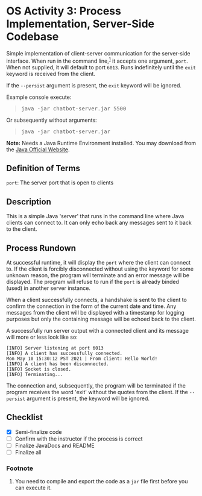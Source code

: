 OS Activity 3: Process Implementation, Server-Side Codebase
=========================
Simple implementation of client-server communication for the server-side interface. When run in the command line,<sup>[1](#fn-jarfile)</sup> it accepts one argument, `port`. When not supplied, it will default to port `6013`. Runs indefinitely until the `exit` keyword is received from the client.

If the `--persist` argument is present, the `exit` keyword will be ignored.

Example console execute: 

<blockquote>
<pre>
java -jar chatbot-server.jar 5500
</pre>
</blockquote>

Or subsequently without arguments: 

<blockquote>
<pre>
java -jar chatbot-server.jar
</pre>
</blockquote>

**Note:** Needs a Java Runtime Environment installed. You may download from the [Java Official Website](https://www.java.com/en/download/).

## Definition of Terms
`port`: The server port that is open to clients

## Description
This is a simple Java 'server' that runs in the command line where Java clients can connect to. It can only echo back any messages sent to it back to the client.

## Process Rundown
At successful runtime, it will display the `port` where the client can connect to. If the client is forcibly disconnected without using the keyword for some unknown reason, the program will terminate and an error message will be displayed. The program will refuse to run if the `port` is already binded (used) in another server instance.

When a client successfully connects, a handshake is sent to the client to confirm the connection in the form of the current date and time. Any messages from the client will be displayed with a timestamp for logging purposes but only the containing message will be echoed back to the client.

A successfully run server output with a connected client and its message will more or less look like so:

```
[INFO] Server listening at port 6013
[INFO] A client has successfully connected.
Mon May 10 15:30:12 PST 2021 | From client: Hello World!
[INFO] A client has been disconnected.
[INFO] Socket is closed.
[INFO] Terminating...
```

The connection and, subsequently, the program will be terminated if the program receives the word 'exit' without the quotes from the client. If the `--persist` argument is present, the keyword will be ignored.

## Checklist
- [x] Semi-finalize code
- [ ] Confirm with the instructor if the process is correct
- [ ] Finalize JavaDocs and README
- [ ] Finalize all

### Footnote
1. <a name="fn-jarfile"></a> You need to compile and export the code as a `jar` file first before you can execute it. 
